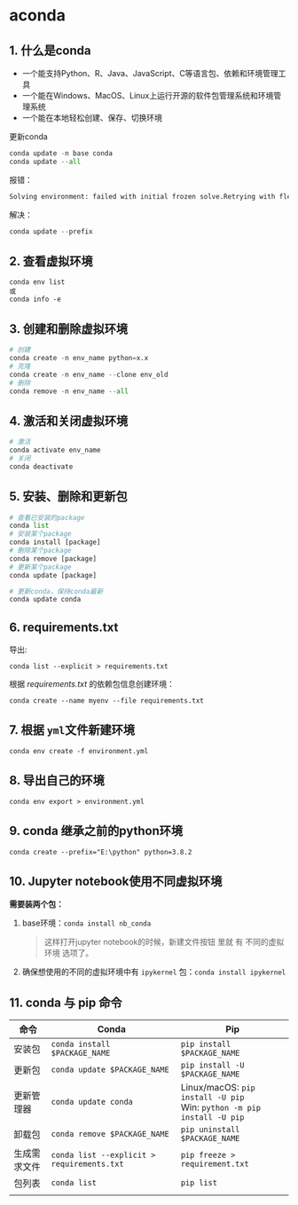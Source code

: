# aconda

## 1. 什么是conda

- 一个能支持Python、R、Java、JavaScript、C等语言包、依赖和环境管理工具
- 一个能在Windows、MacOS、Linux上运行开源的软件包管理系统和环境管理系统
- 一个能在本地轻松创建、保存、切换环境

更新conda

```python
conda update -n base conda
conda update --all
```

报错：

```bash
Solving environment: failed with initial frozen solve.Retrying with flexible solve
```

解决：

```python
conda update --prefix
```



## 2. 查看虚拟环境

```
conda env list
或
conda info -e
```



## 3. 创建和删除虚拟环境

```python
# 创建
conda create -n env_name python=x.x
# 克隆
conda create -n env_name --clone env_old
# 删除
conda remove -n env_name --all
```



## 4. 激活和关闭虚拟环境

```python
# 激活
conda activate env_name
# 关闭
conda deactivate
```



## 5. 安装、删除和更新包

```python
# 查看已安装的package
conda list
# 安装某个package
conda install [package]
# 删除某个package
conda remove [package]
# 更新某个package
conda update [package]

# 更新conda，保持conda最新
conda update conda
```



## 6. requirements.txt

导出:

```
conda list --explicit > requirements.txt
```

根据 *requirements.txt* 的依赖包信息创建环境：

```
conda create --name myenv --file requirements.txt
```



## 7. 根据 `yml`文件新建环境

```
conda env create -f environment.yml 
```

## 8. 导出自己的环境

```
conda env export > environment.yml
```



## 9. conda 继承之前的python环境

```
conda create --prefix="E:\python" python=3.8.2
```



## 10. Jupyter notebook使用不同虚拟环境

**需要装两个包：**

1. base环境：`conda install nb_conda`

    > 这样打开jupyter notebook的时候，新建文件按钮 里就 有 不同的虚拟环境 选项了。

2. 确保想使用的不同的虚拟环境中有 `ipykernel` 包：`conda install ipykernel`



## 11. conda 与 pip 命令

| 命令         | Conda                                      | Pip                                                          |
| ------------ | ------------------------------------------ | ------------------------------------------------------------ |
| 安装包       | `conda install $PACKAGE_NAME`              | `pip install $PACKAGE_NAME`                                  |
| 更新包       | `conda update $PACKAGE_NAME`               | `pip install -U $PACKAGE_NAME`                               |
| 更新管理器   | `conda update conda`                       | Linux/macOS: `pip install -U pip`<br />Win: `python -m pip install -U pip` |
| 卸载包       | `conda remove $PACKAGE_NAME`               | `pip uninstall $PACKAGE_NAME`                                |
| 生成需求文件 | `conda list --explicit > requirements.txt` | `pip freeze > requirement.txt`                               |
| 包列表       | `conda list`                               | `pip list`                                                   |
|              |                                            |                                                              |

